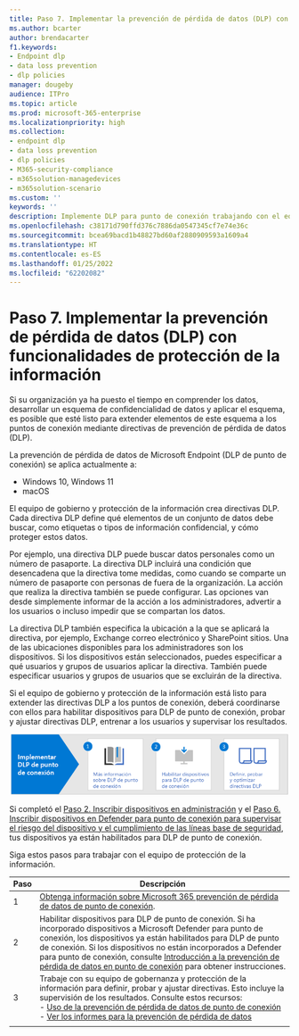 ```yaml
---
title: Paso 7. Implementar la prevención de pérdida de datos (DLP) con funcionalidades de protección de la información
ms.author: bcarter
author: brendacarter
f1.keywords:
- Endpoint dlp
- data loss prevention
- dlp policies
manager: dougeby
audience: ITPro
ms.topic: article
ms.prod: microsoft-365-enterprise
ms.localizationpriority: high
ms.collection:
- endpoint dlp
- data loss prevention
- dlp policies
- M365-security-compliance
- m365solution-managedevices
- m365solution-scenario
ms.custom: ''
keywords: ''
description: Implemente DLP para punto de conexión trabajando con el equipo de gobernanza y protección de la información para crear directivas DLP para su organización.
ms.openlocfilehash: c38171d790ffd376c7886da0547345cf7e74e36c
ms.sourcegitcommit: bcea69bacd1b48827bd60af2880909593a1609a4
ms.translationtype: HT
ms.contentlocale: es-ES
ms.lasthandoff: 01/25/2022
ms.locfileid: "62202082"
---
```

# <a name="step-7-implement-data-loss-prevention-dlp-with-information-protection-capabilities"></a>Paso 7. Implementar la prevención de pérdida de datos (DLP) con funcionalidades de protección de la información


Si su organización ya ha puesto el tiempo en comprender los datos, desarrollar un esquema de confidencialidad de datos y aplicar el esquema, es posible que esté listo para extender elementos de este esquema a los puntos de conexión mediante directivas de prevención de pérdida de datos (DLP). 

La prevención de pérdida de datos de Microsoft Endpoint (DLP de punto de conexión) se aplica actualmente a:
- Windows 10, Windows 11
- macOS

El equipo de gobierno y protección de la información crea directivas DLP. Cada directiva DLP define qué elementos de un conjunto de datos debe buscar, como etiquetas o tipos de información confidencial, y cómo proteger estos datos. 

Por ejemplo, una directiva DLP puede buscar datos personales como un número de pasaporte. La directiva DLP incluirá una condición que desencadena que la directiva tome medidas, como cuando se comparte un número de pasaporte con personas de fuera de la organización. La acción que realiza la directiva también se puede configurar. Las opciones van desde simplemente informar de la acción a los administradores, advertir a los usuarios o incluso impedir que se compartan los datos.

La directiva DLP también especifica la ubicación a la que se aplicará la directiva, por ejemplo, Exchange correo electrónico y SharePoint sitios. Una de las ubicaciones disponibles para los administradores son los dispositivos. Si los dispositivos están seleccionados, puedes especificar a qué usuarios y grupos de usuarios aplicar la directiva. También puede especificar usuarios y grupos de usuarios que se excluirán de la directiva.

Si el equipo de gobierno y protección de la información está listo para extender las directivas DLP a los puntos de conexión, deberá coordinarse con ellos para habilitar dispositivos para DLP de punto de conexión, probar y ajustar directivas DLP, entrenar a los usuarios y supervisar los resultados. 

![Pasos de DLP de punto de conexión para el administrador de dispositivos](../media/devices/endpoint-dlp-steps.png#lightbox)

Si completó el [Paso 2. Inscribir dispositivos en administración](manage-devices-with-intune-enroll.md) y el [Paso 6. Inscribir dispositivos en Defender para punto de conexión para supervisar el riesgo del dispositivo y el cumplimiento de las líneas base de seguridad](manage-devices-with-intune-monitor-risk.md), tus dispositivos ya están habilitados para DLP de punto de conexión. 


Siga estos pasos para trabajar con el equipo de protección de la información.


|Paso  |Descripción  |
|---------|---------|
|1     |  [Obtenga información sobre Microsoft 365 prevención de pérdida de datos de punto de conexión](../compliance/endpoint-dlp-learn-about.md).        |
|2     | Habilitar dispositivos para DLP de punto de conexión. Si ha incorporado dispositivos a Microsoft Defender para punto de conexión, los dispositivos ya están habilitados para DLP de punto de conexión. Si los dispositivos no están incorporados a Defender para punto de conexión, consulte [Introducción a la prevención de pérdida de datos en punto de conexión](../compliance/endpoint-dlp-getting-started.md) para obtener instrucciones.|
|3     |   Trabaje con su equipo de gobernanza y protección de la información para definir, probar y ajustar directivas. Esto incluye la supervisión de los resultados. Consulte estos recursos:<br>- [Uso de la prevención de pérdida de datos de punto de conexión](../compliance/endpoint-dlp-using.md)<br>- [Ver los informes para la prevención de pérdida de datos](../compliance/view-the-dlp-reports.md)      |
|     |         |